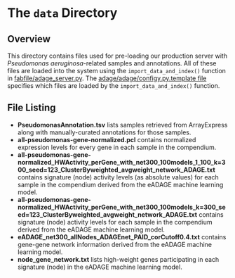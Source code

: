 # The `data` Directory

## Overview

This directory contains files used for pre-loading our production server with
*Pseudomonas aeruginosa*-related samples and annotations. All of these files
are loaded into the system using the `import_data_and_index()` function in
[fabfile/adage_server.py](https://github.com/greenelab/adage-server/blob/master/fabfile/adage_server.py).
The
[adage/adage/configy.py.template file](https://github.com/greenelab/adage-server/blob/master/adage/adage/config.py.template)
specifies which files are loaded by the `import_data_and_index()` function.

## File Listing

* **PseudomonasAnnotation.tsv** lists samples retrieved from ArrayExpress along
  with manually-curated annotations for those samples.
* **all-pseudomonas-gene-normalized.pcl** contains normalized expression levels for
  every gene in each sample in the compendium.
* **all-pseudomonas-gene-normalized_HWActivity_perGene_with_net300_100models_1_100_k=300_seed=123_ClusterByweighted_avgweight_network_ADAGE.txt**
  contains signature (node) activity levels (as absolute values) for each
  sample in the compendium derived from the eADAGE machine learning model.
* **all-pseudomonas-gene-normalized_HWActivity_perGene_with_net300_100models_k=300_seed=123_ClusterByweighted_avgweight_network_ADAGE.txt**
  contains signature (node) activity levels for each sample in the compendium
  derived from the eADAGE machine learning model.
* **eADAGE_net300_allNodes_ADAGEnet_PAID_corCutoff0.4.txt** contains gene-gene
  network information derived from the eADAGE machine learning model.
* **node_gene_network.txt** lists high-weight genes participating in each
  signature (node) in the eADAGE machine learning model.
